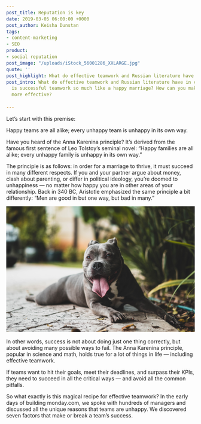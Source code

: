 ```yaml
---
post_title: Reputation is key
date: 2019-03-05 06:00:00 +0000
post_author: Keisha Dunstan
tags:
- content-marketing
- SEO
product:
- social reputation
post_image: "/uploads/iStock_56001286_XXLARGE.jpg"
quote: ''
post_highlight: What do effective teamwork and Russian literature have in common?
post_intro: What do effective teamwork and Russian literature have in common? Why
  is successful teamwork so much like a happy marriage? How can you make teamwork
  more effective?

---
```

Let’s start with this premise:

Happy teams are all alike; every unhappy team is unhappy in its own way.

Have you heard of the Anna Karenina principle? It’s derived from the famous first sentence of Leo Tolstoy’s seminal novel: “Happy families are all alike; every unhappy family is unhappy in its own way.”

The principle is as follows: in order for a marriage to thrive, it must succeed in many different respects. If you and your partner argue about money, clash about parenting, or differ in political ideology, you’re doomed to unhappiness — no matter how happy you are in other areas of your relationship. Back in 340 BC, Aristotle emphasized the same principle a bit differently: “Men are good in but one way, but bad in many.”

![](/uploads/christopher-ayme-157131.jpg)

In other words, success is not about doing just one thing correctly, but about avoiding many possible ways to fail. The Anna Karenina principle, popular in science and math, holds true for a lot of things in life — including effective teamwork.

If teams want to hit their goals, meet their deadlines, and surpass their KPIs, they need to succeed in all the critical ways — and avoid all the common pitfalls.

So what exactly is this magical recipe for effective teamwork? In the early days of building monday.com, we spoke with hundreds of managers and discussed all the unique reasons that teams are unhappy. We discovered seven factors that make or break a team’s success.